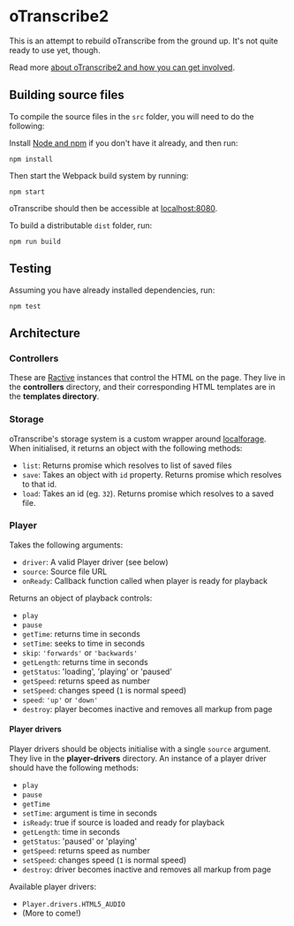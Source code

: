# oTranscribe2

This is an attempt to rebuild oTranscribe from the ground up. It's not quite ready to use yet, though.

Read more [about oTranscribe2 and how you can get involved](https://github.com/oTranscribe/oT2/wiki/About-oTranscribe2).

## Building source files

To compile the source files in the `src` folder, you will need to do the following:

Install [Node and npm](https://docs.npmjs.com/getting-started/installing-node) if you don't have it already, and then run:

    npm install

Then start the Webpack build system by running:

    npm start
  
oTranscribe should then be accessible at [localhost:8080](http://localhost:8080).

To build a distributable `dist` folder, run:

    npm run build

## Testing

Assuming you have already installed dependencies, run:

    npm test
    
## Architecture

### Controllers

These are [Ractive](http://www.ractivejs.org) instances that control the HTML on the page. They live in the **controllers** directory, and their corresponding HTML templates are in the **templates directory**.

### Storage

oTranscribe's storage system is a custom wrapper around [localforage](https://github.com/mozilla/localForage). When initialised, it returns an object with the following methods:

- `list`: Returns promise which resolves to  list of saved files
- `save`: Takes an object with `id` property. Returns promise which resolves to that id.
- `load`: Takes an id (eg. `32`). Returns promise which resolves to a saved file.

### Player

Takes the following arguments:

- `driver`: A valid Player driver (see below)
- `source`: Source file URL
- `onReady`: Callback function called when player is ready for playback

Returns an object of playback controls:

- `play`
- `pause`
- `getTime`: returns time in seconds
- `setTime`: seeks to time in seconds
- `skip`: `'forwards'` or `'backwards'`
- `getLength`: returns time in seconds
- `getStatus`: 'loading', 'playing' or 'paused'
- `getSpeed`: returns speed as number
- `setSpeed`: changes speed (`1` is normal speed)
- `speed`: `'up'` or `'down'`
- `destroy`: player becomes inactive and removes all markup from page


#### Player drivers

Player drivers should be objects initialise with a single `source` argument. They live in the **player-drivers** directory. An instance of a player driver should have the following methods:

- `play`
- `pause`
- `getTime`
- `setTime`: argument is time in seconds
- `isReady`: true if source is loaded and ready for playback
- `getLength`: time in seconds
- `getStatus`: 'paused' or 'playing'
- `getSpeed`: returns speed as number
- `setSpeed`: changes speed (`1` is normal speed)
- `destroy`: driver becomes inactive and removes all markup from page

Available player drivers:

- `Player.drivers.HTML5_AUDIO`
- (More to come!)

